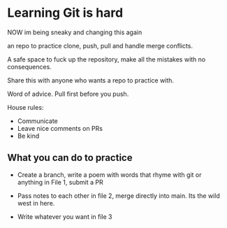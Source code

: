 # Learning Git is hard
NOW im being sneaky and changing this again

an repo to practice clone, push, pull and handle merge conflicts.

A safe space to fuck up the repository, make all the mistakes with no consequences.

Share this with anyone who wants a repo to practice with.

Word of advice. Pull first before you push.

House rules:

- Communicate
- Leave nice comments on PRs
- Be kind

## What you can do to practice

- Create a branch, write a poem with words that rhyme with git or anything in File 1, submit a PR

- Pass notes to each other in file 2, merge directly into main. Its the wild west in here.

- Write whatever you want in file 3
